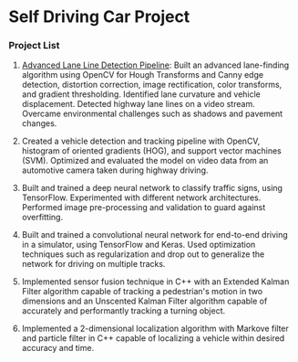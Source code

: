 # Self Driving Car Project

### Project List

1. [Advanced Lane Line Detection Pipeline](https://github.com/Vasuji/CarND-Advanced-Lane-Lines): Built an advanced lane-finding algorithm using OpenCV for Hough Transforms and Canny edge detection, distortion correction, image rectification, color transforms, and gradient thresholding. Identified lane curvature and vehicle displacement. Detected highway lane lines on a video stream. Overcame environmental challenges such as shadows and pavement changes.

2. Created a vehicle detection and tracking pipeline with OpenCV, histogram of oriented gradients (HOG), and support vector machines (SVM). Optimized and evaluated the model on video data from an automotive camera taken during highway driving.

3. Built and trained a deep neural network to classify traffic signs, using TensorFlow. Experimented with different network architectures. Performed image pre-processing and validation to guard against overfitting.

4. Built and trained a convolutional neural network for end-to-end driving in a simulator, using TensorFlow and Keras. Used optimization techniques such as regularization and drop out to generalize the network for driving on multiple tracks.

5. Implemented sensor fusion technique in C++ with an Extended Kalman Filter algorithm capable of tracking a pedestrian's motion in two dimensions and an Unscented Kalman Filter algorithm capable of accurately and performantly tracking a turning object.

6. Implemented a 2-dimensional localization algorithm with Markove filter and particle filter in C++ capable of localizing a vehicle within desired accuracy and time.
